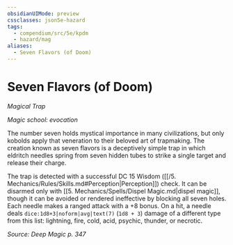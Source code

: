```yaml
---
obsidianUIMode: preview
cssclasses: json5e-hazard
tags:
  - compendium/src/5e/kpdm
  - hazard/mag
aliases:
  - Seven Flavors (of Doom)
---
```

# Seven Flavors (of Doom)
*Magical Trap*  

*Magic school: evocation*

The number seven holds mystical importance in many civilizations, but only kobolds apply that veneration to their beloved art of trapmaking. The creation known as seven flavors is a deceptively simple trap in which eldritch needles spring from seven hidden tubes to strike a single target and release their charge.

The trap is detected with a successful DC 15 Wisdom ([[/5. Mechanics/Rules/Skills.md#Perception\|Perception]]) check. It can be disarmed only with [[5. Mechanics/Spells/Dispel Magic.md\|dispel magic]], though it can be avoided or rendered ineffective by blocking all seven holes. Each needle makes a ranged attack with a +8 bonus. On a hit, a needle deals `dice:1d8+3|noform|avg|text(7)` (`1d8 + 3`) damage of a different type from this list: lightning, fire, cold, acid, psychic, thunder, or necrotic.

*Source: Deep Magic p. 347*
